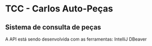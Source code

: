 # TCC - Carlos Auto-Peças

## Sistema de consulta de peças

A API está sendo desenvolvida com as ferramentas:
IntelliJ
DBeaver

